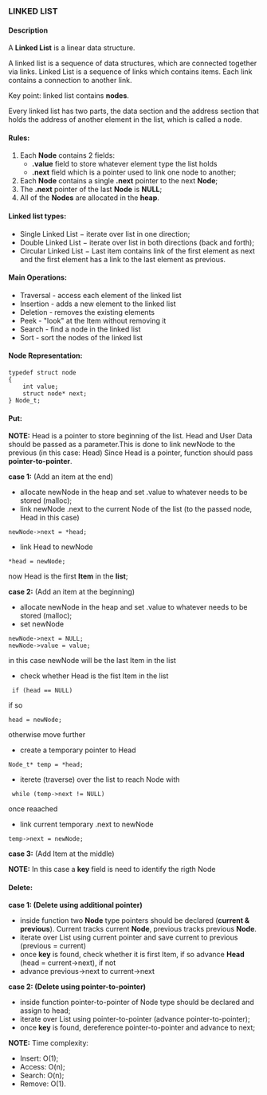### LINKED LIST

#### Description

A **Linked List** is a linear data structure.

A linked list is a sequence of data structures, which are connected together via links.
Linked List is a sequence of links which contains items. Each link contains a connection
to another link.

Key point: linked list contains **nodes**.
 
Every linked list has two parts, the data section and the address section that holds the 
address of another element in the list, which is called a node.

#### Rules:

1. Each **Node** contains 2 fields:
    * **.value** field to store whatever element type the list holds
    * **.next** field which is a pointer used to link one node to another;
2. Each **Node** contains a single **.next** pointer to the next **Node**;
3. The **.next** pointer of the last **Node** is **NULL**;
4. All of the **Nodes** are allocated in the **heap**.

#### Linked list types:

* Single Linked List − iterate over list in one direction;
* Double Linked List − iterate over list in both directions (back and forth);
* Circular Linked List − Last item contains link of the first element as next and
the first element has a link to the last element as previous.

#### Main Operations:

* Traversal - access each element of the linked list
* Insertion - adds a new element to the linked list
* Deletion - removes the existing elements
* Peek - "look" at the Item without removing it
* Search - find a node in the linked list
* Sort - sort the nodes of the linked list

#### Node Representation:

```
typedef struct node
{
    int value;
    struct node* next;
} Node_t;
```

#### Put:

**NOTE:** Head is a pointer to store beginning of the list.
Head and User Data should be passed as a parameter.This is done to link newNode to the previous (in this case: Head)
Since Head is a pointer, function should pass **pointer-to-pointer**.

**case 1:** (Add an item at the end)
* allocate newNode in the heap and set .value to whatever needs to be stored (malloc);
* link newNode .next to the current Node of the list (to the passed node, Head in this case)
```
newNode->next = *head;
```
* link Head to newNode 
```
*head = newNode;
```
now Head is the first **Item** in the **list**;

**case 2:** (Add an item at the beginning)
* allocate newNode in the heap and set .value to whatever needs to be stored (malloc);
* set newNode 
```
newNode->next = NULL;
newNode->value = value;
```
in this case newNode will be the last Item in the list

* check whether Head is the fist Item in the list 
```
 if (head == NULL)
```
 if so 
```
head = newNode; 
```
otherwise move further

* create a temporary pointer to Head 
```
Node_t* temp = *head;
```
* iterete (traverse) over the list to reach Node with
```
 while (temp->next != NULL)
```
once reaached 
* link current temporary .next to newNode 
```
temp->next = newNode;
```

**case 3:** (Add Item at the middle)

**NOTE:** In this case a **key** field is need to identify the rigth Node

#### Delete:

**case 1: (Delete using additional pointer)**

* inside function two **Node** type pointers should be declared (**current & previous**). 
Current tracks current **Node**, previous tracks previous **Node**.
* iterate over List using current pointer and save current to previous (previous = current)
* once **key** is found, check whether it is first Item, if so advance **Head** (head = current->next), if not
* advance previous->next to current->next

**case 2: (Delete using pointer-to-pointer)**

* inside function pointer-to-pointer of Node type should be declared and assign to head;
* iterate over List using pointer-to-pointer (advance pointer-to-pointer);
* once **key** is found, dereference pointer-to-pointer and advance to next;

**NOTE:** Time complexity:

- Insert: O(1);
- Access: O(n); 
- Search: O(n);
- Remove: O(1).

